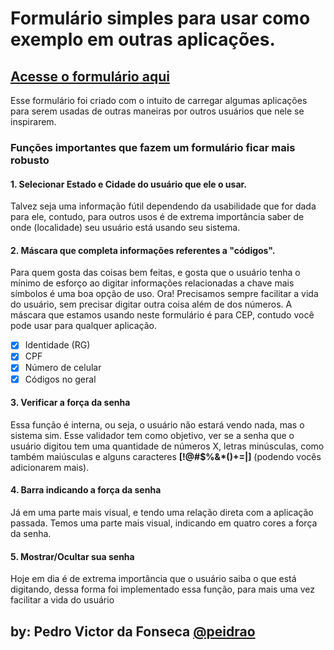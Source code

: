 # Formulário simples para usar como exemplo em outras aplicações.

## [Acesse o formulário aqui](https://peidrao.github.io/simpleForm/)

Esse formulário foi criado com o intuito de carregar algumas aplicações para serem usadas de outras maneiras por outros usuários que nele se inspirarem.

### Funções importantes que fazem um formulário ficar mais robusto
#### 1. Selecionar Estado e Cidade do usuário que ele o usar.

Talvez seja uma informação fútil dependendo da usabilidade que for dada para ele, contudo, para outros usos é de extrema importância saber de onde (localidade) seu usuário está usando seu sistema.

#### 2. Máscara que completa informações referentes a "códigos".

Para quem gosta das coisas bem feitas, e gosta que o usuário tenha o mínimo de esforço ao digitar informações relacionadas a chave mais símbolos é uma boa opção de uso. Ora! Precisamos sempre facilitar a vida do usuário, sem precisar digitar outra coisa além de dos números. A máscara que estamos usando neste formulário é para CEP, contudo você pode usar para qualquer aplicação.
- [x] Identidade (RG)
- [x] CPF
- [x] Número de celular
- [x] Códigos no geral

#### 3. Verificar a força da senha

Essa função é interna, ou seja, o usuário não estará vendo nada, mas o sistema sim. Esse validador tem como objetivo, ver se a senha que o usuário digitou tem uma quantidade de números X, letras minúsculas, como também maiúsculas e alguns caracteres **[!@#$%&*()+=|]** (podendo vocês adicionarem mais).

#### 4. Barra indicando a força da senha

Já em uma parte mais visual, e tendo uma relação direta com a aplicação passada. Temos uma parte mais visual, indicando em quatro cores a força da senha.

#### 5. Mostrar/Ocultar sua senha

Hoje em dia é de extrema importância que o usuário saiba o que está digitando, dessa forma foi implementado essa função, para mais uma vez facilitar a vida do usuário


## by: Pedro Victor da Fonseca [@peidrao](https://twitter.com/peidrao)